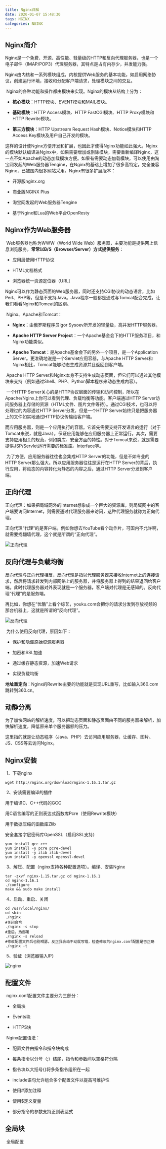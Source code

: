 ```yaml
---
title: Nginx详解
date: 2020-01-07 15:48:30
tags: NGINX
categories: NGINX
---
```


## Nginx简介

​		Nginx是一个免费、开源、高性能、轻量级的HTTP和反向代理服务器，也是一个电子邮件（IMAP/POP3）代理服务器，其特点是占有内存少，并发能力强。

​		Nginx由内核和一系列模块组成，内核提供Web服务的基本功能，如启用网络协议，创建运行环境，接收和分配客户端请求，处理模块之间的交互。

​		Nginx的各种功能和操作都由模块来实现。Nginx的模块从结构上分为：

- **核心模块**：HTTP模块、EVENT模块和MAIL模块。

- **基础模块**：HTTP Access模块、HTTP FastCGI模块、HTTP Proxy模块和HTTP Rewrite模块。

- **第三方模块**：HTTP Upstream Request Hash模块、Notice模块和HTTP Access Key模块及用户自己开发的模块。

​		这样的设计使Nginx方便开发和扩展，也因此才使得Nginx功能如此强大。Nginx的模块默认编译进Nginx中，如果需要增加或删除模块，需要重新编译Nginx，这一点不如Apache的动态加载模块方便。如果有需要动态加载模块，可以使用由淘宝网发起的Web服务器Tengine，在Nginx的基础上增加了很多高特定，完全兼容Nginx，已被国内很多网站采用。Nginx有很多扩展版本：

- 开源版nginx.org


- 商业版NGINX Plus


- 淘宝网发起的Web服务器Tengine


- 基于Nginx和Lua的Web平台OpenResty


## Nginx作为Web服务器

​		Web服务器也称为WWW（World Wide Web）服务器，主要功能是提供网上信息浏览服务，**常常以B/S（Browser/Server）方式提供服务**：

- 应用层使用HTTP协议


- HTML文档格式


- 浏览器统一资源定位器（URL）


​		Nginx可以作为静态页面的Web服务器，同时还支持CGI协议的动态语言，比如Perl、PHP等，但是不支持Java。Java程序一般都是通过与Tomcat配合完成，让我们看看Nginx和Tomcat的区别。

​		Nginx、Apache和Tomcat：

- **Nginx**：由俄罗斯程序员lgor Sysoev所开发的轻量级，高并发HTTP服务器。

- **Apache HTTP Server Project**：一个Apache基金会下的HTTP服务项目，和Nginx功能类似。

- **Apache Tomcat**：是Apache基金会下的另外一个项目，是一个Application Server。更准确地说是一个Servlet应用容器，与Apache HTTP Server和Nginx相比，Tomcat能够动态生成资源并且返回到客户端。

​		Apache HTTP Server和Nginx本身不支持生成动态页面，但它们可以通过其他模块来支持（例如通过Shell、PHP、Python脚本程序来动态生成内容）。

​		一个HTTP Server关心的是HTTP协议层面的传输和访问控制，所以在Apache/Nginx上你可以看到代理、负载均衡等功能。客户端通过HTTP Server访问服务器上存储的资源（HTML文件、图片文件等待）。通过CGI技术，也可以将处理过的内容通过HTTP Server分发，但是一个HTTP Server始终只是把服务器上的文件如实地通过HTTP协议传输给客户端。

​		而应用服务器，则是一个应用执行的容器。它首先需要支持开发语言的运行（对于Tomcat来说，就是Java），保证应用能够在应用服务器上正常运行。其次，需要支持应用相关的规范，例如类库、安全方面的特性。对于Tomcat来说，就是需要提供JSP/Servlet运行需要的标准库。Interface等。

​		为了方便，应用服务器往往也会集成HTTP Server的功能，但是不如专业的HTTP Server那么强大。所以应用服务器往往是运行在HTTP Server的背后，执行应用，将动态的内容转化为静态的内容之后，通过HTTP Server分发到客户端。

## 正向代理

​		正向代理：如果把局域网外的Internet想象成一个巨大的资源库，则局域网中的客户端要访问Internet，则需要通过代理服务器来访问，这种代理服务就称为正向代理。

​		正向代理“代理”的是客户端。例如你想去YouTube看个动作片，可国内不允许啊，就需要找翻墙代理，这个就是所谓的“正向代理”。

![正向代理](Nginx详解/正向代理.png)

## 反向代理与负载均衡

​		反向代理与正向代理相反，反向代理是指以代理服务器来接收Internet上的连接请求，然后将请求转发到内部网络上的服务器，并将服务器上得到的结果返回给客户端。此时代理服务器对外表现就是一个服务器，客户端对代理是无感知的。反向代理“代理”的是服务端。

​		再比如，你想在“优酷”上看个综艺，youku.com会把你的请求分发到存放视频的那台机器上，这就是所谓的“反向代理”。

![反向代理](Nginx详解/反向代理.png)

​		为什么使用反向代理，原因如下：

- 保护和隐藏原始资源服务器

- 加密和SSL加速

- 通过缓存静态资源，加速Web请求

- 实现负载均衡

**地址重定向**：Nginx的Rewrite主要的功能就是实现URL重写，比如输入360.com跳转到360.cn。

## 动静分离

​		为了加快网站的解析速度，可以把动态页面和静态页面由不同的服务器来解析，加快解析速度，降低原来单个服务器额的压力。

​		这里指的就是让动态程序（Java、PHP）去访问应用服务器，让缓存、图片、JS、CSS等去访问Nginx。

## Nginx安装

​		1、下载nginx

```shell
wget http://nginx.org/download/nginx-1.16.1.tar.gz 
```

​		2、安装需要编译的插件

用于编译C、C++代码的GCC

用C语言编写的正则表达式函数库Pcre（使用Rewrite模块）

用于数据压缩的函数库Zlib

安全套接字层密码库OpenSSL（启用SSL支持）

```shell
yum install gcc c++                                          
yum install -y pcre pcre-devel                          
yum install -y zlib zlib-devel                           
yum install -y openssl openssl-devel  
```

​		3、解压、配置（nginx支持各种配置选项）。编译、安装Nginx

```shell
tar -zxvf nginx-1.15.tar.gz cd nginx-1.16.1
cd nginx-1.16.1
./configure
make && sudo make install
```

​		4、启动、重启、关闭

```shell
cd /usr/local/nginx/ 
cd sbin
./nginx
#关闭命令 
./nginx -s stop
#重启，热部署
./nginx -s reload
#修改配置文件后也别嘚瑟，反正我会动不动就写错，检查修改的nginx.conf配置是否正确
./nginx -t
```

​		5、验证（浏览器输入IP）

![nginx](Nginx详解/nginx.png)

## 配置文件

​		nginx.conf配置文件主要分为三部分：

- 全局块

- Events块

- HTTPS块

​		Nginx配置语法：

- 配置文件由指令和指令块构成

- 每条指令以分号（;）结尾，指令和参数间以空格符分隔

- 指令块以大括号{}将多条指令组织在一起

- include语句允许组合多个配置文件以提高可维护性

- 使用#添加注释

- 使用$定义变量

- 部分指令的参数支持正则表达式

## 全局块

​		全局配置







